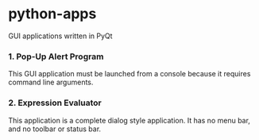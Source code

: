 # python-apps
GUI applications written in PyQt

### 1. Pop-Up Alert Program
This GUI application must be launched from a console because it requires command line arguments.

### 2. Expression Evaluator
This application is a complete dialog style application. It has no menu bar, and no toolbar or status bar.



